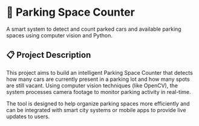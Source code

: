 # 🚗 Parking Space Counter

A smart system to detect and count parked cars and available parking spaces using computer vision and Python.

## 📋 Project Description

This project aims to build an intelligent Parking Space Counter that detects how many cars are currently present in a parking lot and how many spots are still vacant. Using computer vision techniques (like OpenCV), the system processes camera footage to monitor parking activity in real-time.

The tool is designed to help organize parking spaces more efficiently and can be integrated with smart city systems or mobile apps to provide live updates to users.
